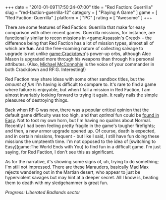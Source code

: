 +++
date = "2010-01-09T17:50:24-07:00"
title = "Red Faction: Guerrilla"
slug = "red-faction-guerrilla-12"
category = [ "Playing A Game" ]
game = [ "Red Faction: Guerrilla" ]
platform = [ "PC" ]
rating = [ "Awesome" ]
+++

There are some features of Red Faction: Guerrilla that make for easy comparison with other recent games.  Guerrilla missions, for instance, are functionally similar to recon missions in <game:Assassin's Creed> - the difference being that Red Faction has a lot of mission types, almost all of which are <b>fun</b>.  And the free-roaming nature of collecting salvage to upgrade is not unlike <game:Crackdown>'s power-up orbs, although Alec Mason is upgraded more through his weapons than through his personal attributes.  (Also, <a href="http://www.imdb.com/name/nm0566332/">Michael McConnohie</a> is the voice of your commander in both Crackdown and RF:G.  Interesting!)

Red Faction may share ideas with some other sandbox titles, but the <i>amount of fun</i> I'm having is difficult to compare to.  It's rare to find a game where failure is enjoyable, but when I fail a mission in Red Faction, I am almost invariably looking forward to trying it again.  It really nails the simple pleasures of destroying things.

Back when RF:G was new, there was a popular critical opinion that the default game difficulty was too high, and that <i>optimal</i> fun could be <a href="http://www.wired.com/gamelife/2009/06/red-faction/">found in Easy</a>.  Not to toot my own horn, but I'm having no qualms about Normal.  Recently I had been feeling pretty fragile in the game's tougher firefights; and then, a new armor upgrade opened up.  Of course, death is expected, and in certain missions, frequent - but like I said, I still have fun doing these missions the umpteenth time.  I'm not opposed to the idea of [switching to Easy](game:The World Ends with You) to find fun in a difficult game.  I'm just saying, for Red Faction, I don't see this as significant.

As for the narrative, it's showing some signs of, uh, trying to do something; I'm still not impressed.  There are these Marauders, basically Mad Max rejects wandering out in the Martian desert, who appear to just be hyperviolent savages but may hint at a deeper secret.  All I know is, beating them to death with my sledgehammer is great fun.

<i>Progress: Liberated Badlands sector</i>